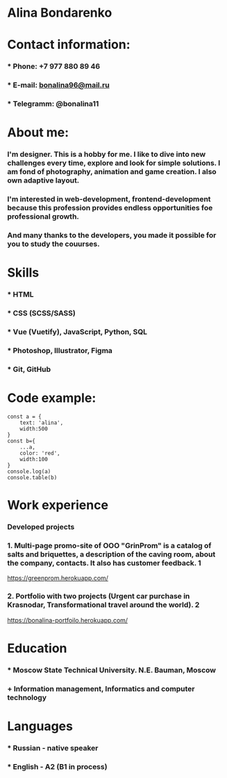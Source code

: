 # Alina Bondarenko
# Contact information:
### * **Phone:** +7 977 880 89 46
### * **E-mail:** bonalina96@mail.ru
### * **Telegramm:** @bonalina11
# About me:
### I'm designer. This is a hobby for me. I like to dive into new challenges every time, explore and look for simple solutions. I am fond of photography, animation and game creation. I also own adaptive layout.
### I'm interested in web-development, frontend-development because this profession provides endless opportunities foe professional growth.
### And many thanks to the developers, you made it possible for you to study the couurses.
# Skills
### * HTML
### * CSS (SCSS/SASS)
### * Vue (Vuetify), JavaScript, Python, SQL
### * Photoshop, Illustrator, Figma
### * Git, GitHub
# Code example:
```
const a = {
    text: 'alina',
    width:500
}
const b={
    ...a,
    color: 'red',
    width:100
}
console.log(a)
console.table(b)
```
# Work experience
### Developed projects
### 1. Multi-page promo-site of OOO "GrinProm" is a catalog of salts and briquettes, a description of the caving room, about the company, contacts. It also has customer feedback. 1
https://greenprom.herokuapp.com/
### 2. Portfolio with two projects (Urgent car purchase in Krasnodar, Transformational travel around the world). 2
https://bonalina-portfoilo.herokuapp.com/
# Education
### * Moscow State Technical University. N.E. Bauman, Moscow
### + Information management, Informatics and computer technology
# Languages
### * Russian - native speaker
### * English - A2 (B1 in process)
